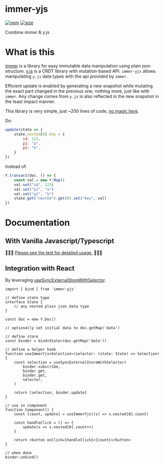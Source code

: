 # immer-yjs

[![npm](https://img.shields.io/npm/v/immer-yjs.svg)](https://www.npmjs.com/package/immer-yjs)
[![size](https://img.shields.io/bundlephobia/minzip/immer-yjs)](https://bundlephobia.com/result?p=immer-yjs)

Combine immer & y.js

# What is this
[immer](https://github.com/immerjs/immer) is a library for easy immutable data manipulation using plain json structure. [y.js](https://github.com/yjs/yjs) is a CRDT library with mutation-based API. `immer-yjs` allows manipulating `y.js` data types with the api provided by `immer`.

Efficient update is enabled by generating a new snapshot while mutating the exact part changed in the previous one, nothing more, just like with `immer`. Any change comes from `y.js` is also reflected in the new snapshot in the least impact manner.

This library is very simple, just ~200 lines of code, [no magic here](https://github.dev/sep2/immer-yjs/blob/main/packages/immer-yjs/src/immer-yjs.ts).

Do:
```js
update(state => {
    state.nested[0].key = {
        id: 123,
        p1: "a",
        p2: "b",
    }
})
```

Instead of:
```js
Y.transact(doc, () => {
    const val = new Y.Map()
    val.set("id", 123)
    val.set("p1", "a")
    val.set("p2", "b")
    state.get("nested").get(0).set("key", val)
})
```

# Documentation

## With Vanilla Javascript/Typescript
🚀🚀🚀 [Please see the test for detailed usage.](https://github.dev/sep2/immer-yjs/blob/main/packages/immer-yjs/src/immer-yjs.test.ts) 🚀🚀🚀

## Integration with React
By leveraging [useSyncExternalStoreWithSelector](https://github.com/reactwg/react-18/discussions/86).

```tsx
import { bind } from 'immer-yjs'

// define state type
interface State {
    // any nested plain json data type
}

const doc = new Y.Doc()

// optionally set initial data to doc.getMap('data')

// define store
const binder = bind<State>(doc.getMap('data'))

// define a helper hook
function useImmerYjs<Selection>(selector: (state: State) => Selection) {
    const selection = useSyncExternalStoreWithSelector(
        binder.subscribe,
        binder.get,
        binder.get,
        selector,
    )

    return [selection, binder.update]
}

// use in component
function Component() {
    const [count, update] = useImmerYjs((s) => s.nested[0].count)

    const handleClick = () => {
        update(s => s.nested[0].count++)
    }

    return <button onClick={handleClick}>{count}</button>
}

// when done
binder.unbind()
```
